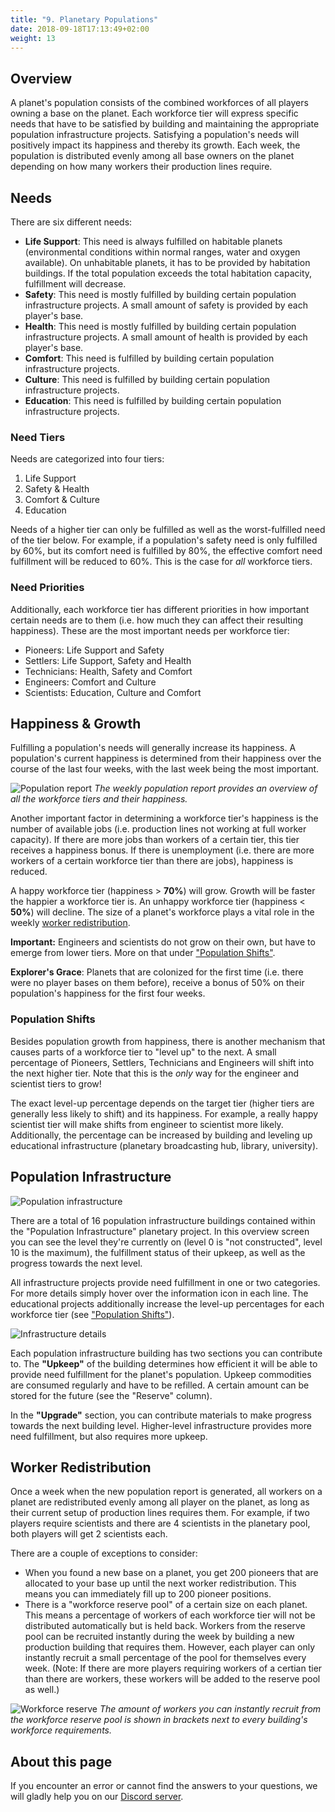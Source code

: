 ```yaml
---
title: "9. Planetary Populations"
date: 2018-09-18T17:13:49+02:00
weight: 13
---
```


## Overview
A planet's population consists of the combined workforces of all players owning a base on the planet. Each workforce tier will express specific needs that have to be satisfied by building and maintaining the appropriate population infrastructure projects. Satisfying a population's needs will positively impact its happiness and thereby its growth. Each week, the population is distributed evenly among all base owners on the planet depending on how many workers their production lines require.

## Needs
There are six different needs:
* __Life Support__: This need is always fulfilled on habitable planets (environmental conditions within normal ranges, water and oxygen available). On unhabitable planets, it has to be provided by habitation buildings. If the total population exceeds the total habitation capacity, fulfillment will decrease.
* __Safety__: This need is mostly fulfilled by building certain population infrastructure projects. A small amount of safety is provided by each player's base.
* __Health__: This need is mostly fulfilled by building certain population infrastructure projects. A small amount of health is provided by each player's base.
* __Comfort__: This need is fulfilled by building certain population infrastructure projects.
* __Culture__: This need is fulfilled by building certain population infrastructure projects.
* __Education__: This need is fulfilled by building certain population infrastructure projects.

### Need Tiers
Needs are categorized into four tiers:
1. Life Support
2. Safety & Health
3. Comfort & Culture
4. Education

Needs of a higher tier can only be fulfilled as well as the worst-fulfilled need of the tier below. For example, if a population's safety need is only fulfilled by 60%, but its comfort need is fulfilled by 80%, the effective comfort need fulfillment will be reduced to 60%. This is the case for *all* workforce tiers.

### Need Priorities

Additionally, each workforce tier has different priorities in how important certain needs are to them (i.e. how much they can affect their resulting happiness). These are the most important needs per workforce tier:
* Pioneers: Life Support and Safety
* Settlers: Life Support, Safety and Health
* Technicians: Health, Safety and Comfort
* Engineers: Comfort and Culture
* Scientists: Education, Culture and Comfort

## Happiness & Growth

Fulfilling a population's needs will generally increase its happiness. A population's current happiness is determined from their happiness over the course of the last four weeks, with the last week being the most important.

![Population report](population-report.jpg)
_The weekly population report provides an overview of all the workforce tiers and their happiness._

Another important factor in determining a workforce tier's happiness is the number of available jobs (i.e. production lines not working at full worker capacity). If there are more jobs than workers of a certain tier, this tier receives a happiness bonus. If there is unemployment (i.e. there are more workers of a certain workforce tier than there are jobs), happiness is reduced.

A happy workforce tier (happiness > __70%__) will grow. Growth will be faster the happier a workforce tier is. An unhappy workforce tier (happiness < __50%__) will decline. The size of a planet's workforce plays a vital role in the weekly [worker redistribution](#worker-redistribution).

__Important:__ Engineers and scientists do not grow on their own, but have to emerge from lower tiers. More on that under ["Population Shifts"](#population-shifts).

__Explorer's Grace__: Planets that are colonized for the first time (i.e. there were no player bases on them before), receive a bonus of 50% on their population's happiness for the first four weeks.

### Population Shifts
Besides population growth from happiness, there is another mechanism that causes parts of a workforce tier to "level up" to the next. A small percentage of Pioneers, Settlers, Technicians and Engineers will shift into the next higher tier. Note that this is the _only_ way for the engineer and scientist tiers to grow!

The exact level-up percentage depends on the target tier (higher tiers are generally less likely to shift) and its happiness. For example, a really happy scientist tier will make shifts from engineer to scientist more likely. Additionally, the percentage can be increased by building and leveling up educational infrastructure (planetary broadcasting hub, library, university).

## Population Infrastructure
![Population infrastructure](population-infrastructure.png)

There are a total of 16 population infrastructure buildings contained within the "Population Infrastructure" planetary project. In this overview screen you can see the level they're currently on (level 0 is "not constructed", level 10 is the maximum), the fulfillment status of their upkeep, as well as the progress towards the next level.

All infrastructure projects provide need fulfillment in one or two categories. For more details simply hover over the information icon in each line. The educational projects additionally increase the level-up percentages for each workforce tier (see ["Population Shifts"](#population-shifts)).

![Infrastructure details](population-upkeep.jpg)

Each population infrastructure building has two sections you can contribute to. The __"Upkeep"__ of the building determines how efficient it will be able to provide need fulfillment for the planet's population. Upkeep commodities are consumed regularly and have to be refilled. A certain amount can be stored for the future (see the "Reserve" column).

In the __"Upgrade"__ section, you can contribute materials to make progress towards the next building level. Higher-level infrastructure provides more need fulfillment, but also requires more upkeep.

## Worker Redistribution
Once a week when the new population report is generated, all workers on a planet are redistributed evenly among all player on the planet, as long as their current setup of production lines requires them. For example, if two players require scientists and there are 4 scientists in the planetary pool, both players will get 2 scientists each.

There are a couple of exceptions to consider:
* When you found a new base on a planet, you get 200 pioneers that are allocated to your base up until the next worker redistribution. This means you can immediately fill up to 200 pioneer positions.
* There is a "workforce reserve pool" of a certain size on each planet. This means a percentage of workers of each workforce tier will not be distributed automatically but is held back. Workers from the reserve pool can be recruited instantly during the week by building a new production building that requires them. However, each player can only instantly recruit a small percentage of the pool for themselves every week. (Note: If there are more players requiring workers of a certian tier than there are workers, these workers will be added to the reserve pool as well.)

![Workforce reserve](workforce-reserve.png)
_The amount of workers you can instantly recruit from the workforce reserve pool is shown in brackets next to every building's workforce requirements._

## About this page

If you encounter an error or cannot find the answers to your questions, we will gladly help you on our [Discord server](https://discordapp.com/invite/G7gj7PT).